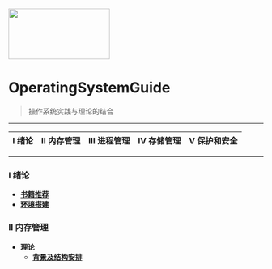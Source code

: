 # <image src="OS/image/logo/plogo.png" width="200px" height="100px"></image>   
# OperatingSystemGuide
> 操作系统实践与理论的结合
---

| Ⅰ 绪论 | II  内存管理 | III  进程管理 | Ⅳ 存储管理 | V 保护和安全 |
| ------- | ------------- | ------------ | ----------- | ------------ |   

---
### I 绪论  

 - [**书籍推荐**](OS/I/book.md)
 - [**环境搭建**](OS/I/env.md)

### II 内存管理
-  **理论**  
    - [**背景及结构安排**](OS/II/back.md)